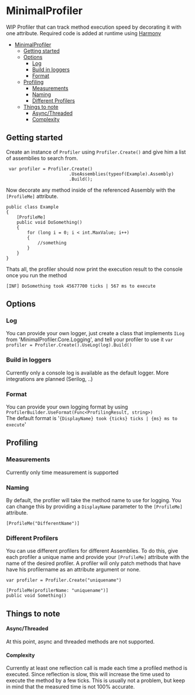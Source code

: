 # MinimalProfiler

WIP Profiler that can track method execution speed by decorating it with one attribute. Required code is added at runtime using 
[Harmony](https://github.com/pardeike/Harmony)


- [MinimalProfiler](#minimalprofiler)
  - [Getting started](#getting-started)
  - [Options](#options)
    - [Log](#log)
    - [Build in loggers](#build-in-loggers)
    - [Format](#format)
  - [Profiling](#profiling)
    - [Measurements](#measurements)
    - [Naming](#naming)
    - [Different Profilers](#different-profilers)
  - [Things to note](#things-to-note)
      - [Async/Threaded](#asyncthreaded)
      - [Complexity](#complexity)


## Getting started

Create an instance of `Profiler` using ``Profiler.Create()`` and give him a list of assemblies to search from.
```
 var profiler = Profiler.Create()
                        .UseAssemblies(typeof(Example).Assembly)
                        .Build();
```

Now decorate any method inside of the referenced Assembly with the ``[ProfileMe]`` attribute.
```
public class Example
{
    [ProfileMe]
    public void DoSomething()
    {
        for (long i = 0; i < int.MaxValue; i++)
        {
            //something
        }
    }
}
```

Thats all, the profiler should now print the execution result to the console once you run the method

` [INF] DoSomething took 45677700 ticks | 567 ms to execute `

## Options
### Log
You can provide your own logger, just create a class that implements `ILog` from 'MinimalProfiler.Core.Logging', and tell your profiler to use it
``
var profiler = Profiler.Create().UseLog(log).Build()
``
### Build in loggers
Currently only a console log is available as the default logger. More integrations are planned (Serilog, ..)
### Format
You can provide your own logging format by using ``ProfilerBuilder.UseFormat(Func<ProfilingResult, string>)``
<br>The default format is '``{DisplayName} took {ticks} ticks | {ms} ms to execute``'

## Profiling
### Measurements
Currently only time measurement is supported
### Naming
By default, the profiler will take the method name to use for logging.
You can change this by providing a ``DisplayName`` parameter to the `[ProfileMe]` attribute.
```
[ProfileMe("DifferentName")]
```
### Different Profilers
You can use different profilers for different Assemblies. 
To do this, give each profiler a unique name and provide your `[ProfileMe]` attribute with the name of the desired profiler.
A profiler will only patch methods that have have his profilername as an attribute argument or none.

```
var profiler = Profiler.Create("uniquename")
  
[ProfileMe(profilerName: "uniquename")]
public void Something()
```

## Things to note
#### Async/Threaded
At this point, async and threaded methods are not supported.
#### Complexity
Currently at least one reflection call is made each time a profiled method is executed. 
Since reflection is slow, this will increase the time used to execute the method by a few ticks.
This is usually not a problem, but keep in mind that the measured time is not 100% accurate.
